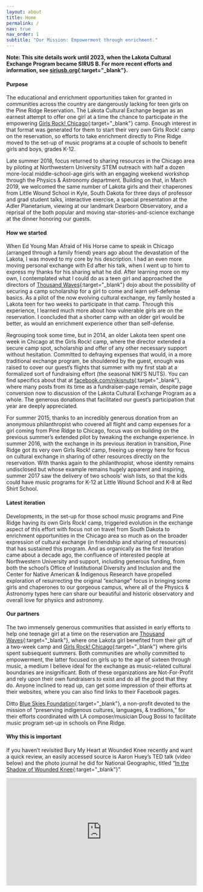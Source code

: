```yaml
---
layout: about
title: Home
permalink: /
nav: true
nav_order: 1
subtitle: "Our Mission: Empowerment through enrichment."
---
```


**Note: This site details work until 2023, when the Lakota Cultural Exchange Program became SIRUS B. For more recent efforts and information, see [siriusb.org](https://siriusb.org){:target="_blank"}.**

#### Purpose

The educational and enrichment opportunities taken for granted in communities across the country are dangerously lacking for teen girls on the Pine Ridge Reservation. The Lakota Cultural Exchange began as an earnest attempt to offer one girl at a time the chance to participate in the empowering [Girls Rock! Chicago](https://girlsrockchicago.org){:target="_blank"} camp. Enough interest in that format was generated for them to start their very own Girls Rock! camp on the reservation, so efforts to take enrichment directly to Pine Ridge moved to the set-up of music programs at a couple of schools to benefit girls and boys, grades K-12.

Late summer 2018, focus returned to sharing resources in the Chicago area by piloting at Northwestern University STEM outreach with half a dozen more-local middle-school-age girls with an engaging weekend workshop through the Physics & Astronomy department. Building on that, in March 2019, we welcomed the same number of Lakota girls and their chaperones from Little Wound School in Kyle, South Dakota for three days of professor and grad student talks, interactive exercise, a special presentation at the Adler Planetarium, viewing at our landmark Dearborn Observatory, and a reprisal of the both popular and moving star-stories-and-science exchange at the dinner honoring our guests.


#### How we started

When Ed Young Man Afraid of His Horse came to speak in Chicago (arranged through a family friend) years ago about the devastation of the Lakota, I was moved to my core by his description. I had an even more moving personal exchange with Ed after his talk, when I went up to him to express my thanks for his sharing what he did. After learning more on my own, I contemplated what I could do as a teen girl and approached the directors of [Thousand Waves](https://thousandwaves.org){:target="_blank"} dojo about the possibility of securing a camp scholarship for a girl to come and learn self-defense basics. As a pilot of the now evolving cultural exchange, my family hosted a Lakota teen for two weeks to participate in that camp. Through this experience, I learned much more about how vulnerable girls are on the reservation. I concluded that a shorter camp with an older girl would be better, as would an enrichment experience other than self-defense.

Regrouping took some time, but in 2014, an older Lakota teen spent one week in Chicago at the Girls Rock! camp, where the director extended a secure camp spot, scholarship and offer of any other necessary support without hesitation. Committed to defraying expenses that would, in a more traditional exchange program, be shouldered by the guest, enough was raised to cover our guest’s flights that summer with my first stab at a formalized sort of fundraising effort (the seasonal NIKI’S NUTS). You can find specifics about that at [facebook.com/nikisnuts](https://www.facebook.com/nikisnuts){:target="_blank"}, where many posts from its time as a fundraiser-page remain, despite page conversion now to discussion of the Lakota Cultural Exchange Program as a whole. The generous donations that facilitated our guest’s participation that year are deeply appreciated.

For summer 2015, thanks to an incredibly generous donation from an anonymous philanthropist who covered all flight and camp expenses for a girl coming from Pine Ridge to Chicago, focus was on building on the previous summer’s extended pilot by tweaking the exchange experience. In summer 2016, with the exchange in its previous iteration in transition, Pine Ridge got its very own Girls Rock! camp, freeing up energy here for focus on cultural exchange in sharing of other resources directly on the reservation. With thanks again to the philanthropist, whose identity remains undisclosed but whose example remains hugely apparent and inspiring, summer 2017 saw the delivery of two schools’ wish lists, so that the kids could have music programs for K-12 at Little Wound School and K-8 at Red Shirt School.


#### Latest iteration

Developments, in the set-up for those school music programs and Pine Ridge having its own Girls Rock! camp, triggered evolution in the exchange aspect of this effort with focus not on travel from South Dakota to enrichment opportunities in the Chicago area so much as on the broader expression of cultural exchange (in friendship and sharing of resources) that has sustained this program. And as organically as the first iteration came about a decade ago, the confluence of interested people at Northwestern University and support, including generous funding, from both the school’s Office of Institutional Diversity and Inclusion and the Center for Native American & Indigenous Research have propelled exploration of resurrecting the original “exchange” focus in bringing some girls and chaperones to our gorgeous campus, where all of the Physics & Astronomy types here can share our beautiful and historic observatory and overall love for physics and astronomy.


#### Our partners

The two immensely generous communities that assisted in early efforts to help one teenage girl at a time on the reservation are [Thousand Waves](https://thousandwaves.org){:target="_blank"}, where one Lakota girl benefited from their gift of a two-week camp and [Girls Rock! Chicago](https://girlsrockchicago.org){:target="_blank"} where girls spent subsequent summers. Both communities are wholly committed to empowerment, the latter focused on girls up to the age of sixteen through music, a medium I believe ideal for the exchange as music-related cultural boundaries are insignificant. Both of these organizations are Not-For-Profit and rely upon their own fundraisers to exist and do all the good that they do. Anyone inclined to read up, can get some impression of their efforts at their websites, where you can also find links to their Facebook pages.

Ditto [Blue Skies Foundation](https://www.facebook.com/BlueSkiesFoundationInc/){:target="_blank"}, a non-profit devoted to the mission of “preserving indigenous cultures, languages, & traditions,” for their efforts coordinated with LA composer/musician Doug Bossi to facilitate music program set-up in schools on Pine Ridge.


#### Why this is important

If you haven’t revisited Bury My Heart at Wounded Knee recently and want a quick review, an easily accessed source is Aaron Huey’s TED talk (video below) and the photo journal he did for National Geographic, titled “[In the Shadow of Wounded Knee](https://www.nationalgeographic.com/magazine/article/pine-ridge){:target="_blank"}”.

<div style="max-width:1024px"><div style="position:relative;height:0;padding-bottom:56.25%"><iframe src="https://embed.ted.com/talks/aaron_huey_america_s_native_prisoners_of_war" width="1024px" height="576px" title="America's native prisoners of war" style="position:absolute;left:0;top:0;width:100%;height:100%"  frameborder="0" scrolling="no" allowfullscreen onload="window.parent.postMessage('iframeLoaded', 'https://embed.ted.com')"></iframe></div></div>
